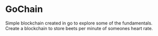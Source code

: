 # GoChain
Simple blockchain created in go to explore some of the fundamentals. Create a blockchain to store beets per minute of someones heart rate.
